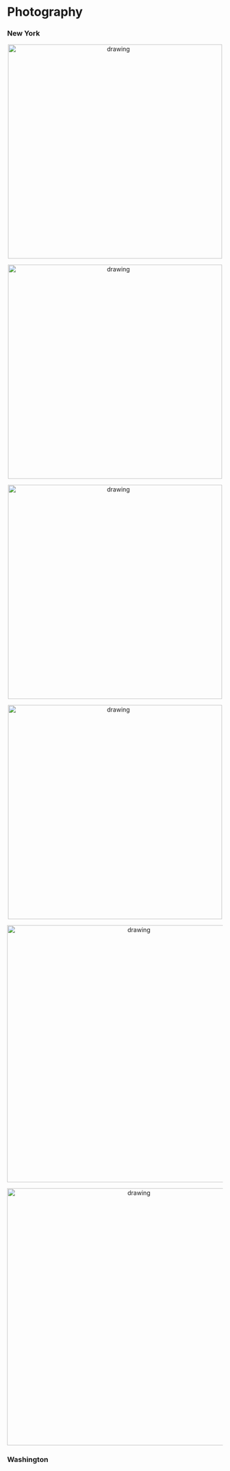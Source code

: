 <h1> Photography </h1>

<h3> New York </h3>
<p align="center">
<img src="https://paulxu.me/interests/photography/images/nyc01.jpeg" alt="drawing" width="500"/>
</p>

<p align="center">
<img src="https://paulxu.me/interests/photography/images/nyc06.jpeg" alt="drawing" width="500"/>
</p>

<p align="center">
<img src="https://paulxu.me/interests/photography/images/nyc02.jpeg" alt="drawing" width="500"/>
</p>

<p align="center">
<img src="https://paulxu.me/interests/photography/images/nyc03.jpeg" alt="drawing" width="500"/>
</p>

<p align="center">
<img src="https://paulxu.me/interests/photography/images/nyc04.jpeg" alt="drawing" width="600"/>
</p>

<p align="center">
<img src="https://paulxu.me/interests/photography/images/nyc05.jpeg" alt="drawing" width="600"/>
</p>

<h3> Washington </h3>